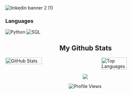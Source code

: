 ![linkedin banner 2 (1)](https://github.com/dominiquette/dominiquette/assets/119539825/90920d8a-ea28-46e3-b125-235f450075c1)

### Languages

![Python](https://img.shields.io/badge/-Python-000?&logo=Python)
![SQL](https://img.shields.io/badge/-SQL-000?&logo=MySQL)


<h2 align="center">My Github Stats</h2>

<img align="right" alt="GIF" src="https://github-readme-stats.vercel.app/api/top-langs/?username=dominiquette&size_weight=0.5&count_weight=0.5&theme=tokyonight" width="00" height="170"/>

<div style="display: flex; justify-content: space-between;">
  <img src="https://github-readme-stats.vercel.app/api?username=dominiquette&show_icons=true&theme=tokyonight&hide=issues,prs" alt="GitHub Stats" width="48%" />
  <img src="https://github-readme-stats.vercel.app/api/top-langs/?username=dominiquette&layout=compact&theme=tokyonight" alt="Top Languages" width="40%" />
</div>

<p align="center"> <img src="https://github-readme-streak-stats.herokuapp.com?user=dominiquette&theme=tokyonight-duo" />

<p align="center">
  <img src="https://komarev.com/ghpvc/?username=dominiquette&color=00fffc&style=flat-square&abbreviated=true" alt="Profile Views" />
</p>


<!--
**dominiquette/dominiquette** is a ✨ _special_ ✨ repository because its `README.md` (this file) appears on your GitHub profile.

Here are some ideas to get you started:

- 🔭 I’m currently working on ...
- 🌱 I’m currently learning ...
- 👯 I’m looking to collaborate on ...
- 🤔 I’m looking for help with ...
- 💬 Ask me about ...
- 📫 How to reach me: ...
- 😄 Pronouns: ...
- ⚡ Fun fact: ...
-->
